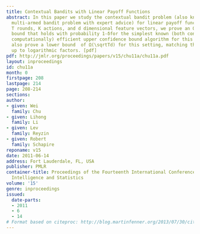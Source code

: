 ```yaml
---
title: Contextual Bandits with Linear Payoff Functions
abstract: In this paper we study the contextual bandit problem (also known as the
  multi-armed bandit problem with expert advice) for linear payoff functions.  For
  T rounds, K actions, and d dimensional feature vectors, we prove an O(\sqrtTd\ln^3(KT\ln(T)/δ))  regret
  bound that holds with probability 1-δfor the simplest known (both conceptually and
  computationally) efficient upper confidence bound algorithm for this problem.  We
  also prove a lower bound  of Ω(\sqrtTd) for this setting, matching the upper bound
  up to logarithmic factors. [pdf]
pdf: http://jmlr.org/proceedings/papers/v15/chu11a/chu11a.pdf
layout: inproceedings
id: chu11a
month: 0
firstpage: 208
lastpage: 214
page: 208-214
sections: 
author:
- given: Wei
  family: Chu
- given: Lihong
  family: Li
- given: Lev
  family: Reyzin
- given: Robert
  family: Schapire
reponame: v15
date: 2011-06-14
address: Fort Lauderdale, FL, USA
publisher: PMLR
container-title: Proceedings of the Fourteenth International Conference on Artificial
  Intelligence and Statistics
volume: '15'
genre: inproceedings
issued:
  date-parts:
  - 2011
  - 6
  - 14
# Format based on citeproc: http://blog.martinfenner.org/2013/07/30/citeproc-yaml-for-bibliographies/
---
```

